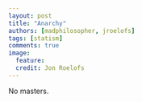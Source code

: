 ```yaml
---
layout: post
title: "Anarchy"
authors: [madphilosopher, jroelofs]
tags: [statism]
comments: true
image:
  feature:
  credit: Jon Roelofs
---
```


No masters.
